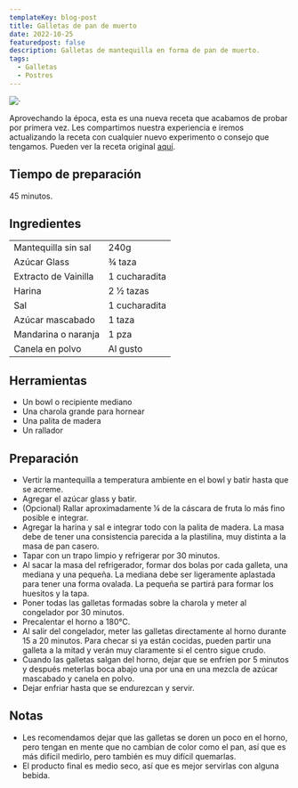 ```yaml
---
templateKey: blog-post
title: Galletas de pan de muerto
date: 2022-10-25
featuredpost: false
description: Galletas de mantequilla en forma de pan de muerto.
tags:
  - Galletas
  - Postres
---
```


![·](/img/galletas-pan-de-muerto.jpg)

Aprovechando la época, esta es una nueva receta que acabamos de probar por primera vez. Les compartimos nuestra experiencia e iremos actualizando la receta con cualquier nuevo experimento o consejo que tengamos. Pueden ver la receta original [aquí](https://www.cocinavital.mx/recetas/recetas-de/galletas-de-pan-de-muerto/2021/10/).

## Tiempo de preparación

45 minutos.

## Ingredientes

|  |  |
| ----------- | ----------- |
| Mantequilla sin sal | 240g |
| Azúcar Glass | ¾ taza |
| Extracto de Vainilla | 1 cucharadita  |
| Harina | 2 ½ tazas |
| Sal | 1 cucharadita |
| Azúcar mascabado | 1 taza |
| Mandarina o naranja | 1 pza |
| Canela en polvo | Al gusto |

## Herramientas

- Un bowl o recipiente mediano
- Una charola grande para hornear
- Una palita de madera
- Un rallador

## Preparación

- Vertir la mantequilla a temperatura ambiente en el bowl y batir hasta que se acreme.
- Agregar el azúcar glass y batir.
- (Opcional) Rallar aproximadamente ¼ de la cáscara de fruta lo más fino posible e integrar.
- Agregar la harina y sal e integrar todo con la palita de madera. La masa debe de tener una consistencia parecida a la plastilina, muy distinta a la masa de pan casero.
- Tapar con un trapo limpio y refrigerar por 30 minutos.
- Al sacar la masa del refrigerador, formar dos bolas por cada galleta, una mediana y una pequeña. La mediana debe ser ligeramente aplastada para tener una forma ovalada. La pequeña se partirá para formar los huesitos y la tapa.
- Poner todas las galletas formadas sobre la charola y meter al congelador por 30 minutos.
- Precalentar el horno a 180°C.
- Al salir del congelador, meter las galletas directamente al horno durante 15 a 20 minutos. Para checar si ya están cocidas, pueden partir una galleta a la mitad y verán muy claramente si el centro sigue crudo.
- Cuando las galletas salgan del horno, dejar que se enfríen por 5 minutos y después meterlas boca abajo una por una en una mezcla de azúcar mascabado y canela en polvo.
- Dejar enfriar hasta que se endurezcan y servir.

## Notas

- Les recomendamos dejar que las galletas se doren un poco en el horno, pero tengan en mente que no cambian de color como el pan, así que es más difícil medirlo, pero también es muy difícil quemarlas.
- El producto final es medio seco, así que es mejor servirlas con alguna bebida.

